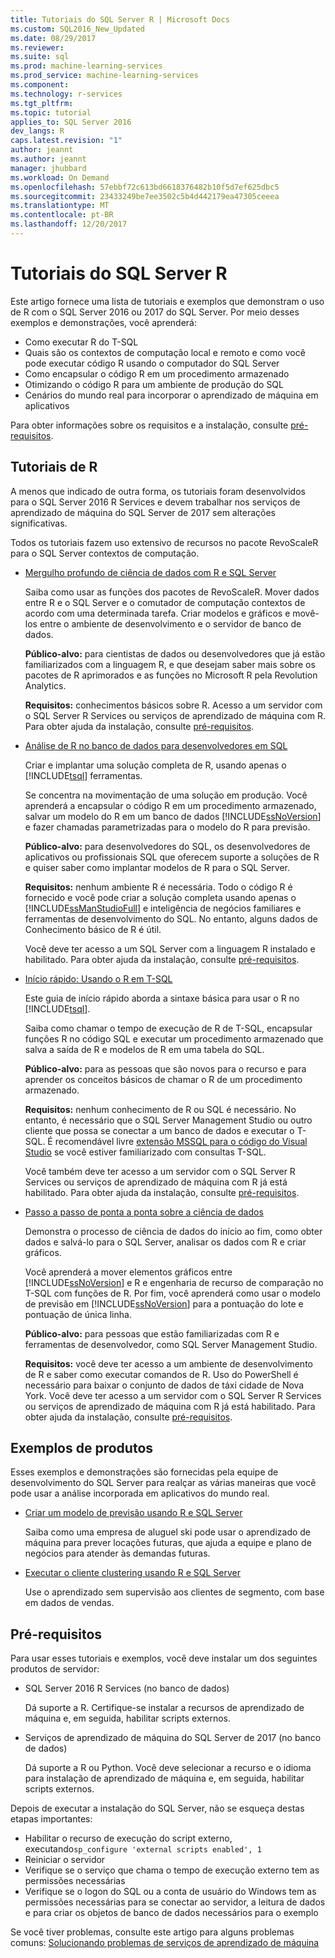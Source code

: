 ```yaml
---
title: Tutoriais do SQL Server R | Microsoft Docs
ms.custom: SQL2016_New_Updated
ms.date: 08/29/2017
ms.reviewer: 
ms.suite: sql
ms.prod: machine-learning-services
ms.prod_service: machine-learning-services
ms.component: 
ms.technology: r-services
ms.tgt_pltfrm: 
ms.topic: tutorial
applies_to: SQL Server 2016
dev_langs: R
caps.latest.revision: "1"
author: jeannt
ms.author: jeannt
manager: jhubbard
ms.workload: On Demand
ms.openlocfilehash: 57ebbf72c613bd6618376482b10f5d7ef625dbc5
ms.sourcegitcommit: 23433249be7ee3502c5b4d442179ea47305ceeea
ms.translationtype: MT
ms.contentlocale: pt-BR
ms.lasthandoff: 12/20/2017
---
```

# <a name="sql-server-r-tutorials"></a>Tutoriais do SQL Server R

Este artigo fornece uma lista de tutoriais e exemplos que demonstram o uso de R com o SQL Server 2016 ou 2017 do SQL Server. Por meio desses exemplos e demonstrações, você aprenderá:

+ Como executar R do T-SQL
+ Quais são os contextos de computação local e remoto e como você pode executar código R usando o computador do SQL Server
+ Como encapsular o código R em um procedimento armazenado
+ Otimizando o código R para um ambiente de produção do SQL
+ Cenários do mundo real para incorporar o aprendizado de máquina em aplicativos

Para obter informações sobre os requisitos e a instalação, consulte [pré-requisitos](#bkmk_Prerequisites).

## <a name="bkmk_sqltutorials"></a>Tutoriais de R

A menos que indicado de outra forma, os tutoriais foram desenvolvidos para o SQL Server 2016 R Services e devem trabalhar nos serviços de aprendizado de máquina do SQL Server de 2017 sem alterações significativas.

Todos os tutoriais fazem uso extensivo de recursos no pacote RevoScaleR para o SQL Server contextos de computação.

+ [Mergulho profundo de ciência de dados com R e SQL Server](../tutorials/deepdive-data-science-deep-dive-using-the-revoscaler-packages.md)

  Saiba como usar as funções dos pacotes de RevoScaleR. Mover dados entre R e o SQL Server e o comutador de computação contextos de acordo com uma determinada tarefa. Criar modelos e gráficos e movê-los entre o ambiente de desenvolvimento e o servidor de banco de dados.

  **Público-alvo:** para cientistas de dados ou desenvolvedores que já estão familiarizados com a linguagem R, e que desejam saber mais sobre os pacotes de R aprimorados e as funções no Microsoft R pela Revolution Analytics.

  **Requisitos:** conhecimentos básicos sobre R. Acesso a um servidor com o SQL Server R Services ou serviços de aprendizado de máquina com R. Para obter ajuda da instalação, consulte [pré-requisitos](#bkmk_Prerequisites).

+ [Análise de R no banco de dados para desenvolvedores em SQL](../tutorials/sqldev-in-database-r-for-sql-developers.md)

  Criar e implantar uma solução completa de R, usando apenas o [!INCLUDE[tsql](../../includes/tsql-md.md)] ferramentas.

  Se concentra na movimentação de uma solução em produção. Você aprenderá a encapsular o código R em um procedimento armazenado, salvar um modelo do R em um banco de dados [!INCLUDE[ssNoVersion](../../includes/ssnoversion-md.md)] e fazer chamadas parametrizadas para o modelo do R para previsão.

  **Público-alvo:** para desenvolvedores do SQL, os desenvolvedores de aplicativos ou profissionais SQL que oferecem suporte a soluções de R e quiser saber como implantar modelos de R para o SQL Server.

  **Requisitos:** nenhum ambiente R é necessária. Todo o código R é fornecido e você pode criar a solução completa usando apenas o [!INCLUDE[ssManStudioFull](../../includes/ssmanstudiofull-md.md)] e inteligência de negócios familiares e ferramentas de desenvolvimento do SQL. No entanto, alguns dados de Conhecimento básico de R é útil.

  Você deve ter acesso a um SQL Server com a linguagem R instalado e habilitado. Para obter ajuda da instalação, consulte [pré-requisitos](#bkmk_Prerequisites).

+ [Início rápido: Usando o R em T-SQL](../tutorials/rtsql-using-r-code-in-transact-sql-quickstart.md)

  Este guia de início rápido aborda a sintaxe básica para usar o R no [!INCLUDE[tsql](../../includes/tsql-md.md)].

  Saiba como chamar o tempo de execução de R de T-SQL, encapsular funções R no código SQL e executar um procedimento armazenado que salva a saída de R e modelos de R em uma tabela do SQL.

  **Público-alvo:** para as pessoas que são novos para o recurso e para aprender os conceitos básicos de chamar o R de um procedimento armazenado.

  **Requisitos:** nenhum conhecimento de R ou SQL é necessário. No entanto, é necessário que o SQL Server Management Studio ou outro cliente que possa se conectar a um banco de dados e executar o T-SQL. É recomendável livre [extensão MSSQL para o código do Visual Studio](https://marketplace.visualstudio.com/items?itemName=ms-mssql.mssql) se você estiver familiarizado com consultas T-SQL.

  Você também deve ter acesso a um servidor com o SQL Server R Services ou serviços de aprendizado de máquina com R já está habilitado. Para obter ajuda da instalação, consulte [pré-requisitos](#bkmk_Prerequisites).

+ [Passo a passo de ponta a ponta sobre a ciência de dados](../tutorials/walkthrough-data-science-end-to-end-walkthrough.md)

  Demonstra o processo de ciência de dados do início ao fim, como obter dados e salvá-lo para o SQL Server, analisar os dados com R e criar gráficos.

  Você aprenderá a mover elementos gráficos entre [!INCLUDE[ssNoVersion](../../includes/ssnoversion-md.md)] e R e engenharia de recurso de comparação no T-SQL com funções de R. Por fim, você aprenderá como usar o modelo de previsão em [!INCLUDE[ssNoVersion](../../includes/ssnoversion-md.md)] para a pontuação do lote e pontuação de única linha.

  **Público-alvo:** para pessoas que estão familiarizadas com R e ferramentas de desenvolvedor, como SQL Server Management Studio.

  **Requisitos:** você deve ter acesso a um ambiente de desenvolvimento de R e saber como executar comandos de R. Uso do PowerShell é necessário para baixar o conjunto de dados de táxi cidade de Nova York. Você deve ter acesso a um servidor com o SQL Server R Services ou serviços de aprendizado de máquina com R já está habilitado. Para obter ajuda da instalação, consulte [pré-requisitos](#bkmk_Prerequisites).

## <a name ="bkmk_samples"></a>Exemplos de produtos

Esses exemplos e demonstrações são fornecidas pela equipe de desenvolvimento do SQL Server para realçar as várias maneiras que você pode usar a análise incorporada em aplicativos do mundo real.

+ [Criar um modelo de previsão usando R e SQL Server](https://microsoft.github.io/sql-ml-tutorials/R/rentalprediction)

  Saiba como uma empresa de aluguel ski pode usar o aprendizado de máquina para prever locações futuras, que ajuda a equipe e plano de negócios para atender às demandas futuras.

+ [Executar o cliente clustering usando R e SQL Server](https://microsoft.github.io/sql-ml-tutorials/R/customerclustering/)

  Use o aprendizado sem supervisão aos clientes de segmento, com base em dados de vendas.

## <a name="bkmk_Prerequisites"></a>Pré-requisitos

Para usar esses tutoriais e exemplos, você deve instalar um dos seguintes produtos de servidor:

+ SQL Server 2016 R Services (no banco de dados)
  
  Dá suporte a R. Certifique-se instalar a recursos de aprendizado de máquina e, em seguida, habilitar scripts externos.

+ Serviços de aprendizado de máquina do SQL Server de 2017 (no banco de dados)
  
  Dá suporte a R ou Python. Você deve selecionar a recurso e o idioma para instalação de aprendizado de máquina e, em seguida, habilitar scripts externos.

Depois de executar a instalação do SQL Server, não se esqueça destas etapas importantes:

+ Habilitar o recurso de execução do script externo, executando`sp_configure 'external scripts enabled', 1`
+ Reiniciar o servidor
+ Verifique se o serviço que chama o tempo de execução externo tem as permissões necessárias
+ Verifique se o logon do SQL ou a conta de usuário do Windows tem as permissões necessárias para se conectar ao servidor, a leitura de dados e para criar os objetos de banco de dados necessários para o exemplo

Se você tiver problemas, consulte este artigo para alguns problemas comuns: [Solucionando problemas de serviços de aprendizado de máquina](../machine-learning-troubleshooting-faq.md)
